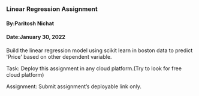 ### Linear Regression Assignment

#### By:Paritosh Nichat

#### Date:January 30, 2022

Build the linear regression model using scikit learn in boston data to predict 'Price' based 
on other dependent variable.

Task: Deploy this assignment in any cloud platform.(Try to look for free cloud platform)

Assignment: Submit assignment’s deployable link only.